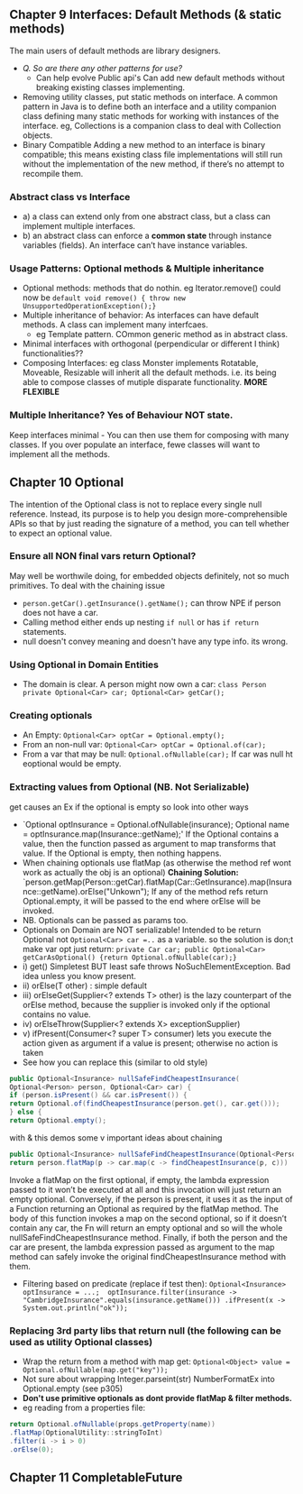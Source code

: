 ## Chapter 9 Interfaces: Default Methods (& static methods)

The main users of default methods are library designers. 
- *Q. So are there any other patterns for use?*
  - Can help evolve Public api's
Can add new default methods without breaking existing classes implementing.
- Removing utility classes, put static methods on interface.
  A common pattern in Java is to define both an interface and a utility companion class defining many static methods for working with instances of the interface. eg, Collections is a companion class to deal with Collection objects.
- Binary Compatible
Adding a new method to an interface is binary compatible; this means existing class file implementations will still run without the
implementation of the new method, if there’s no attempt to recompile them.

### Abstract class vs Interface
- a) a class can extend only from one abstract class, but a class can implement multiple interfaces.
- b) an abstract class can enforce a **common state** through instance variables (fields). An interface can’t have instance variables.

### Usage Patterns: Optional methods & Multiple inheritance
- Optional methods: methods that do nothin. eg Iterator.remove() could now be
  `default void remove() { throw new UnsupportedOperationException();}`
- Multiple inheritance of behavior: As interfaces can have default methods. A class can implement many interfcaes.
  - eg Template pattern. COmmon generic method as in abstract class.
- Minimal interfaces with orthogonal (perpendicular or different I think) functionalities??
- Composing Interfaces: eg class Monster implements Rotatable, Moveable, Resizable will inherit all the default methods.
  i.e. its being able to compose classes of mutiple disparate functionality. **MORE FLEXIBLE**

### Multiple Inheritance? Yes of Behaviour NOT state.
  Keep interfaces minimal - You can then use them for composing with many classes. If you over populate an interface, fewe classes will want to implement all the methods.

## Chapter 10 Optional
The intention of the Optional class is not to replace every single null reference. Instead, its purpose is to help you design more-comprehensible APIs so that by just reading the signature of a method, you can tell whether to expect an optional value.

### Ensure all NON final vars return Optional?
  May well be worthwile doing, for embedded objects definitely, not so much primitives. To deal with the chaining issue
  - `person.getCar().getInsurance().getName();` can throw NPE if person does not have a car.
  - Calling method either ends up nesting `if null` or has `if return` statements.
  - null doesn't convey meaning and doesn't have any type info. its wrong.

### Using Optional in Domain Entities
  - The domain is clear. A person might now own a car: `class Person private Optional<Car> car; Optional<Car> getCar();` 

### Creating optionals
  - An Empty: `Optional<Car> optCar = Optional.empty();`
  - From an non-null var: `Optional<Car> optCar = Optional.of(car);`
  - From a var that may be null: `Optional.ofNullable(car);` If car was null ht eoptional would be empty.

### Extracting values from Optional (NB. Not Serializable)
  get causes an Ex if the optional is empty so look into other ways
  - `Optional<Insurance> optInsurance = Optional.ofNullable(insurance); Optional<String> name = optInsurance.map(Insurance::getName);'
  If the Optional contains a value, then the function passed as argument to map transforms that value. If the Optional is empty, then nothing happens.
  - When chaining optionals use flatMap (as otherwise the method ref wont work as actually the obj is an optional)
  **Chaining Solution:** `person.getMap(Person::getCar).flatMap(Car::GetInsurance).map(Insurance::getName).orElse("Unkown");
  If any of the method refs return Optional.empty, it will be passed to the end where orElse will be invoked.
  - NB. Optionals can be passed as params too.
  - Optionals on Domain are NOT serializable! Intended to be return Optional not `Optional<Car> car =..` as a variable.
  so the solution is don;t make var opt just return: `private Car car; public Optional<Car> getCarAsOptional() {return Optional.ofNullable(car);}`
  - i) get() Simpletest BUT least safe throws NoSuchElementException. Bad idea unless you know present.
  - ii) orElse(T other) : simple default
  - iii) orElseGet(Supplier<? extends T> other) is the lazy counterpart of the orElse method, because the supplier is invoked only if the optional contains no value. 
  - iv) orElseThrow(Supplier<? extends X> exceptionSupplier)
  - v) ifPresent(Consumer<? super T> consumer) lets you execute the action given as argument if a value is present; otherwise no action is taken
  - See how you can replace this (similar to old style)
``` java
public Optional<Insurance> nullSafeFindCheapestInsurance(
Optional<Person> person, Optional<Car> car) {
if (person.isPresent() && car.isPresent()) {
return Optional.of(findCheapestInsurance(person.get(), car.get()));
} else {
return Optional.empty();
```
  with & this demos some v important ideas about chaining
```java
public Optional<Insurance> nullSafeFindCheapestInsurance(Optional<Person> person, Optional<Car> car) {
return person.flatMap(p -> car.map(c -> findCheapestInsurance(p, c)))
```
Invoke a flatMap on the first optional, if  empty, the lambda expression passed to it won’t be executed at all and this invocation will just return an empty optional. Conversely, if the person is present, it uses it as the input of a Function returning an
Optional<Insurance> as required by the flatMap method. The body of this function invokes a map on the second optional, so if it doesn’t contain any car, the Fn will return an empty optional and so will the whole nullSafeFindCheapestInsurance method. Finally, if both the person and the car are present, the lambda expression passed as argument to the map method can safely invoke the original findCheapestInsurance method with them.
- Filtering based on predicate (replace if test then):
  `Optional<Insurance> optInsurance = ...; 
    optInsurance.filter(insurance -> "CambridgeInsurance".equals(insurance.getName()))
    .ifPresent(x -> System.out.println("ok"));`
    
###  Replacing 3rd party libs that return null (the following can be used as utility Optional classes)
  - Wrap the return from a method with map get: `Optional<Object> value = Optional.ofNullable(map.get("key"));`
  - Not sure about wrapping Integer.parseint(str) NumberFormatEx into Optional.empty (see p305)
  - **Don't use primitive optionals as dont provide flatMap & filter methods.**
  - eg reading from a properties file:
``` java
return Optional.ofNullable(props.getProperty(name))
.flatMap(OptionalUtility::stringToInt)
.filter(i -> i > 0)
.orElse(0);
```
  
  

## Chapter 11 CompletableFuture
